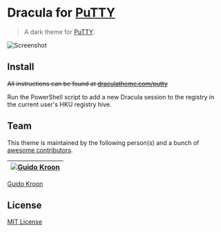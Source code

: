 # Dracula for [PuTTY](https://www.chiark.greenend.org.uk/~sgtatham/putty/)

> A dark theme for [PuTTY](https://www.chiark.greenend.org.uk/~sgtatham/putty/).

![Screenshot](https://github.com/gkroon/dracula-putty/raw/master/dracula-putty.png)

## Install

~~All instructions can be found at [draculatheme.com/putty](https://draculatheme.com/putty)~~

Run the PowerShell script to add a new Dracula session to the registry in the current user's HKU registry hive.

## Team

This theme is maintained by the following person(s) and a bunch of [awesome contributors](https://github.com/gkroon/dracula-putty/graphs/contributors).

[![Guido Kroon](https://avatars0.githubusercontent.com/u/8877690?v=3&s=70)](https://github.com/gkroon) |
--- |
[Guido Kroon](https://github.com/gkroon)

## License

[MIT License](./LICENSE)
